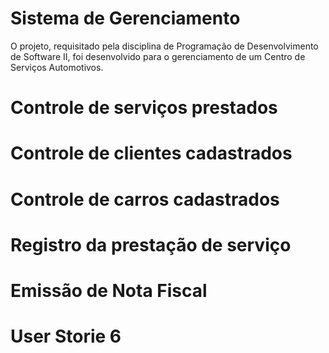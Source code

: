 # Sistema de Gerenciamento
O projeto, requisitado pela disciplina de Programação de Desenvolvimento de Software II, foi desenvolvido para o gerenciamento de um Centro de Serviços Automotivos.

# Controle de serviços prestados

# Controle de clientes cadastrados

# Controle de carros cadastrados

# Registro da prestação de serviço

# Emissão de Nota Fiscal

# User Storie 6
